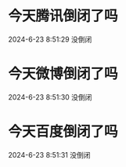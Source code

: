 # 今天腾讯倒闭了吗

2024-6-23 8:51:29 没倒闭

# 今天微博倒闭了吗

2024-6-23 8:51:30 没倒闭

# 今天百度倒闭了吗

2024-6-23 8:51:31 没倒闭

